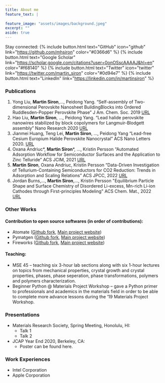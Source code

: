 ```yaml
---
title: About me
feature_text: |
   
feature_image: "assets/images/background.jpeg"
excerpt: ""
aside: true
---
```

Stay connected:
{% include button.html text="GitHub" icon="github" link="https://github.com/mhsiron" color="#0366d6" %} {% include button.html text="Google Scholar" link="https://scholar.google.com/citations?user=0onOSscAAAAJ&hl=en" color="#f68140" %} {% include button.html text="Twitter" icon="twitter" link="https://twitter.com/martin_siron" color="#0d94e7" %} {% include button.html text="LinkedIn" link="https://linkedin.com/in/martinsiron" %}

### Publications

1. Yong Liu, **Martin Siron**,…, Peidong Yang. “Self-assembly of Two-dimensional Perovskite Nanosheet BuildingBlocks into Ordered Ruddlesden-Popper Perovskite Phase” J Am. Chem. Soc. 2019 [URL](https://pubs.acs.org/doi/10.1021/jacs.9b06889)
2. Hao Liu, **Martin Siron**, …, Peidong Yang. “Lead halide perovskite nanowires stabilized by block copolymers for Langmuir-Blodgett assembly” Nano Research 2020 [URL](https://link.springer.com/article/10.1007/s12274-020-2717-9)
3. Jianmei Huang, Teng Lei, **Martin Siron**, …, Peidong Yang “Lead-free Cesium Europium Halide Perovskite Nanocrystal” ACS Nano Letters 2020. [URL](https://pubs.acs.org/doi/abs/10.1021/acs.nanolett.0c00692)
4. Oxana Andriuc*, **Martin Siron***, …, Kristin Persson “Automated Adsorption Workflow for Semiconductor Surfaces and the Application to Zinc Telluride” ACS JCIM, 2021 [URL](https://pubs.acs.org/doi/full/10.1021/acs.jcim.1c00340)
5. **Martin Siron**, Oxana Andriuc, Kristin Persson “Data-Driven Investigation of Tellurium-Containing Semiconductors for CO2 Reduction: Trends in Adsorption and Scaling Relations” ACS JPCC, 2022 [URL](https://pubs.acs.org/doi/full/10.1021/acs.jpcc.2c04810)
6. Jordan Burns,..., **Martin Siron**,..., Kristin Persson "Equilibrium Particle Shape and Surface Chemistry of Disordered Li-excess, Mn-rich Li-ion Cathodes through First-principles Modeling" ACS Chem. Mat., 2022 [URL](https://pubs.acs.org/doi/full/10.1021/acs.chemmater.2c00804)

### Other Works

#### Contribution to open source softwares (in order of contributions):

- Atomate ([Github fork](https://github.com/mhsiron/atomate), [Main project website](https://atomate.org/contributors.html))
- Pymatgen ([Github fork](https://github.com/mhsiron/pymatgen), [Main project website](https://pymatgen.org/team.html))
- Fireworks ([Github fork](https://github.com/mhsiron/fireworks), [Main project website](https://materialsproject.github.io/fireworks/contributors.html))

#### Teaching:
- MSE 45 – teaching six 3-hour lab sections along with six 1-hour lectures on topics from mechanical properties, crystal growth and crystal properties, phases, phase seperation, phase transformations, polymers and polymers characterization.
- Beginner Python @ Materials Project Workshop – gave a Python primer to professionals and academics in the materials field in order to be able to complete more advance lessons during the ’19 Materials Project Workshop.

### Presentations
- Materials Research Society, Spring Meeting, Honolulu, HI:
  - Talk 1
  - Talk 2
- JCAP Year End 2020, Berkeley, CA:
  - Poster can be found here.

### Work Experiences
- Intel Corporation
- Apple Corporation